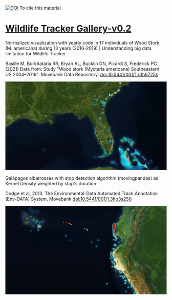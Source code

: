 [![DOI](https://zenodo.org/badge/425970080.svg)](https://zenodo.org/badge/latestdoi/425970080)
To cite this material

# [Wildlife Tracker Gallery-v0.2](www.gis4-wildlife.com/gallery)

Normalized visualization with yearly code in 17 individuals of Wood Stork (M. americana) during 13 years (2016-2019) | Understanding big data limitation for Wildlife Tracker

Basille M, Borkhataria RR, Bryan AL, Bucklin DN, Picardi S, Frederick PC (2021) Data from: Study "Wood stork (Mycteria americana) Southeastern US 2004–2019". Movebank Data Repository. [doi:10.5441/001/1.r0h6725k](doi:10.5441/001/1.r0h6725k)

![wood-stork-gif](gif/wood-stork-gif.gif)

Galápagos albatrosses with stop detection algorithm (movingpandas) as Kernel Density weighted by stop's duration 

Dodge et al, 2013. The Environmental-Data Automated Track Annotation (Env-DATA) System. Movebank  [doi:10.5441/001/1.3hp3s250](doi:10.5441/001/1.3hp3s250)

![albatrosses-gif](gif/stops-gif.gif)

